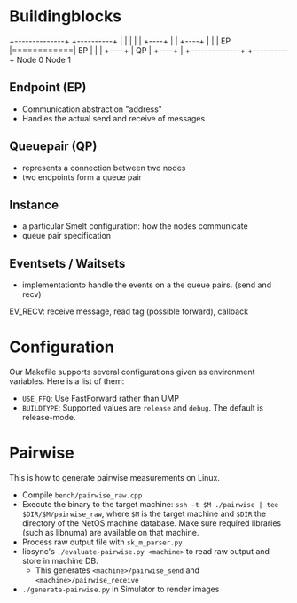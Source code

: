 Buildingblocks
==============

+--------------+       +----------+
|              |       |          |
|      +----+  |       | +----+   |
|      | EP |============| EP |   |
|      +----+  |  QP   | +----+   |
+--------------+       +----------+
   Node 0                Node 1


Endpoint (EP)
-------------
 * Communication abstraction "address"
 * Handles the actual send and receive of messages

Queuepair (QP)
--------------
 * represents a connection between two nodes
 * two endpoints form a queue pair

Instance
--------
 * a particular Smelt configuration: how the nodes communicate 
 * queue pair specification


Eventsets / Waitsets
--------------------
 * implementationto handle the events on a the queue pairs. (send and recv)


EV_RECV: receive message, read tag (possible forward), callback

# Configuration

Our Makefile supports several configurations given as environment
variables. Here is a list of them:

- `USE_FFQ`: Use FastForward rather than UMP
- `BUILDTYPE`: Supported values are `release` and `debug`. The default
  is release-mode.

# Pairwise

This is how to generate pairwise measurements on Linux.

 - Compile `bench/pairwise_raw.cpp`
 - Execute the binary to the target machine: `ssh -t $M ./pairwise |
   tee $DIR/$M/pairwise_raw`, where `$M` is the target machine and
   `$DIR` the directory of the NetOS machine database. Make sure
   required libraries (such as libnuma) are available on that machine.
 - Process raw output file with `sk_m_parser.py`
 - libsync's `./evaluate-pairwise.py <machine>` to read raw output and
   store in machine DB. 
   - This generates `<machine>/pairwise_send` and `<machine>/pairwise_receive`
 - `./generate-pairwise.py` in Simulator to render images
